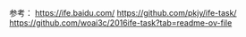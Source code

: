 
参考：
https://ife.baidu.com/
https://github.com/pkjy/ife-task/
https://github.com/woai3c/2016ife-task?tab=readme-ov-file